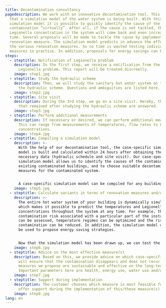 ```yaml
---
title: Decontamination consultancy
pagedescription: We work with an innovative decontamination tool. This means
  that a simulation model of the water system is being built. With this
  simulation model it is possible to quickly identify the cause of the
  contamination “virtually”. After all, if the cause is not tackled, the
  Legionella concentration in the system will come back and even increase over
  time. Several proposals will be made to tackle the cause by implementing a
  renovation measure. The simulation model predicts in advance the effects of
  the various renovation measures. So no time is wasted testing individual
  measures in practice. In addition, proposals for energy savings can be made.
steps:
  - steptitle: Notification of Legionella problem
    description: In the first step, we receive a notification from the customer of a
      Legionella problem. This report will be treated discreetly.
    image: step1.jpg
  - steptitle: Study the hydraulic scheme
    description: Then, we will study the sanitary hot water system on the basis of
      the hydraulic scheme. Questions and ambiguities are listed here.
    image: step2.jpg
  - steptitle: Site visit
    description: During the 3rd step, we go on a site visit. Hereby, the questions
      that remained after studying the hydraulic scheme are answered.
    image: step3.jpg
  - steptitle: Perform additional measurements
    description: If necessary or desired, we can perform additional measurements.
      This can range from measurements of temperatures, flow rates to Legionella
      concentrations.
    image: step4.jpg
  - steptitle: Compiling a simulation model
    description: >-
      With the help of our decontamination tool, the case-specific simulation
      model is built and calculated within 24 hours after obtaining the
      necessary data (hydraulic schedule and site visit). Our case-specific
      simulation model allows us to identify the causes of the contamination in
      existing contaminated buildings, and to choose suitable decontamination
      measures for the contaminated system.


      A case-specific simulation model can be compiled for any building with a hot water demand, such as sports complexes, hotels, residential care centers and hospitals.
    image: step5.jpg
  - steptitle: Calculate variants in terms of renovation measures and/or controls
    description: >-
      The entire hot water system of your building is dynamically simulated,
      which makes it possible to predict the temperatures and Legionella
      concentrations throughout the system at any time. For example, the
      contamination risk associated with a particular part of the installation
      can be assessed, temperature regimes can be optimized and the risk of
      contamination can be reduced. In addition, the simulation model can also
      be used to propose energy saving strategies.


      Now that the simulation model has been drawn up, we can test the effectiveness of various renovation measures and/or controls "virtually" before implementing these measures in practice (e.g. insulating certain pipes, adjusting flow rates of certain circuits, etc.).
    image: step6.jpg
  - steptitle: Advice on the most effective measure(s)
    description: Based on this, we provide advice on which case-specific measure(s)
      will ensure that the contamination disappears and does not recur. The
      measures we propose are sustainable and effective on the long-term.
      Important parameters here are health, energy use, water use and/or cost.
    image: step7.jpg
  - steptitle: Support during implementation
    description: The customer chooses which measure is most feasible for him, we
      offer support during the implementation of this/these measure(s).
    image: step8.jpg
lang: en
---
```

